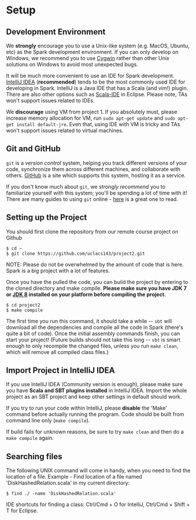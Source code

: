 # Setup

## Development Environment

We **strongly** encourage you to use a Unix-like system (e.g. MacOS, Ubuntu, etc) as the Spark development environment. If you can only develop on Windows, we recommend you to use [Cygwin](https://www.cygwin.com/) rather than other Unix solutions on Windows to avoid most unexpected bugs.

It will be much more convenient to use an IDE for Spark development. [IntelliJ IDEA](https://www.jetbrains.com/idea/) (**recommended**) tends to be the most commonly used IDE for developing in Spark. IntelliJ is a Java IDE that has a Scala (and vim!) plugin. There are also other options such as [Scala-IDE](http://scala-ide.org) in Eclipse. Please note, TAs won't support issues related to IDEs.

We **discourage** using VM from project 1. If you absolutely must, please increase memory allocation for VM, run `sudo apt-get update` and `sudo apt-get install default-jre`.
Even that, using IDE with VM is tricky and TAs won't support issues related to virtual machines.


## Git and GitHub

`git` is a *version control* system, helping you track different versions of your code, synchronize them across different machines, and collaborate with others. [GitHub](https://github.com) is a site which supports this system, hosting it as a service.

If you don't know much about `git`, we *strongly recommend* you to familiarize yourself with this system; you'll be spending a lot of time with it!
There are many guides to using `git` online - [here](http://git-scm.com/book/en/v1/Getting-Started) is a great one to read.


## Setting up the Project

You should first clone the repository from our remote course project on Github

    $ cd ~
    $ git clone https://github.com/uclacs143/project2.git

NOTE: Please do not be overwhelmed by the amount of code that is here. Spark is a big project with a lot of features.

Once you have the pulled the code, you can build the project by entering to the cloned directory and make compile. **Please make sure you have JDK 7 or [JDK 8](http://www.oracle.com/technetwork/java/javase/downloads/jdk8-downloads-2133151.html) installed on your platform before compiling the project.**

    $ cd project2
    $ make compile

The first time you run this command, it should take a while -- `sbt` will download all the dependencies and compile all the code in Spark (there's quite a bit of code). Once the initial assembly commands finish, you can start your project! (Future builds should not take this long -- `sbt` is smart enough to only recompile the changed files, unless you run `make clean`, which will remove all compiled class files.)

## Import Project in IntelliJ IDEA

If you use IntelliJ IDEA (Community version is enough), please make sure you have **Scala and SBT plugins installed** in IntelliJ IDEA. Import the whole project as an SBT project and keep other settings in default should work.

If you try to run your code within IntelliJ, please **disable** the 'Make' command before actually running the program. Code should be built from command line only (`make compile`).

If build fails for unknown reasons, be sure to try `make clean` and then do a `make compile` again.

## Searching files

The following UNIX command will come in handy, when you need to find the location of a file. Example - Find location of a file named 'DiskHashedRelation.scala' in my current directory:

    $ find ./ -name 'DiskHashedRelation.scala'

IDE shortcuts for finding a class: Ctrl/Cmd + O for IntelliJ, Ctrl/Cmd + Shift + T for Eclipse.


